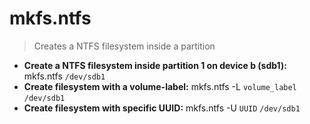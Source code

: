 # mkfs.ntfs
> Creates a NTFS filesystem inside a partition
- **Create a NTFS filesystem inside partition 1 on device b (sdb1):**
mkfs.ntfs `/dev/sdb1`
- **Create filesystem with a volume-label:**
mkfs.ntfs -L `volume_label` `/dev/sdb1`
- **Create filesystem with specific UUID:**
mkfs.ntfs -U `UUID` `/dev/sdb1`
